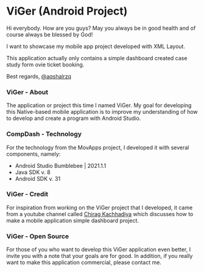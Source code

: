 # ViGer (Android Project)

Hi everybody. How are you guys? May you always be in good health and of course always be blessed by God!

I want to showcase my mobile app project developed with XML Layout.

This application actually only contains a simple dashboard created case study form ovie ticket booking.

Best regards, [@aqshalrzq](https://github.com/aqshalrzq)

### ViGer - About

The application or project this time I named ViGer. My goal for developing this Native-based mobile application is to improve my understanding of how to develop and create a program with Android Studio.

### CompDash - Technology

For the technology from the MovApps project, I developed it with several components, namely:

- Android Studio Bumblebee | 2021.1.1
- Java SDK v. 8
- Android SDK v. 31

### ViGer - Credit

For inspiration from working on the ViGer project that I developed, it came from a youtube channel called [Chirag Kachhadiya](https://www.youtube.com/c/ChiragKachhadiya94) which discusses how to make a mobile application simple dashboard project.

### ViGer - Open Source

For those of you who want to develop this ViGer application even better, I invite you with a note that your goals are for good. In addition, if you really want to make this application commercial, please contact me.

